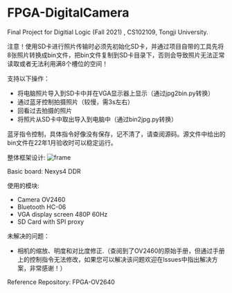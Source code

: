 # FPGA-DigitalCamera
Final Project for Digitial Logic (Fall 2021) , CS102109, Tongji University.

注意！使用SD卡进行照片传输时必须先初始化SD卡，并通过项目自带的工具先将8张照片转换成bin文件，把bin文件复制到SD卡目录下，否则会导致照片无法正常读取或者无法利用满8个槽位的空间！

支持以下操作：
- 将电脑照片导入到SD卡中并在VGA显示器上显示（通过jpg2bin.py转换）
- 通过蓝牙控制拍摄照片（较慢，需3s左右）
- 回看过去拍摄的照片
- 将照片从SD卡中取出导入到电脑中（通过bin2jpg.py转换）

蓝牙指令控制，具体指令好像没有保存，记不清了，请查阅源码。源文件中给出的bin文件在22年1月验收时可以稳定运行。

整体框架设计:
![frame](demo/frame.png)

Basic board: Nexys4 DDR

使用的模块:

- Camera OV2460
- Bluetooth HC-06
- VGA display screen 480P 60Hz
- SD Card with SPI proxy

未解决的问题：
- 相机的缩放、明度和对比度修正.（查阅到了OV2460的原始手册，但通过手册上的控制指令无法修改，如果您可以解决该问题欢迎在Issues中指出解决方案，非常感谢！）

Reference Repository: <a herf="https://github.com/lllbbbyyy/FPGA-OV2640">FPGA-OV2640 </a>
